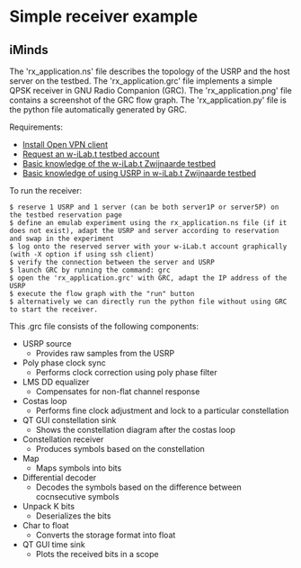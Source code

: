 Simple receiver example
===================

iMinds
-----

The 'rx_application.ns' file describes the topology of the USRP and the host server on the testbed.
The 'rx_application.grc' file implements a simple QPSK receiver in GNU Radio Companion (GRC).
The 'rx_application.png' file contains a screenshot of the GRC flow graph.
The 'rx_application.py' file is the python file automatically generated by GRC.

Requirements:

  * [Install Open VPN client](https://openvpn.net/index.php/open-source/downloads.html)
  * [Request an w-iLab.t testbed account](http://ilabt.iminds.be/gettingstarted)
  * [Basic knowledge of the w-iLab.t Zwijnaarde testbed](http://ilabt.iminds.be/node/93)
  * [Basic knowledge of using USRP in w-iLab.t Zwijnaarde testbed](http://doc.ilabt.iminds.be/ilabt-documentation/wilabfacility.html#using-the-usrp-devices)

To run the receiver:

    $ reserve 1 USRP and 1 server (can be both server1P or server5P) on the testbed reservation page
    $ define an emulab experiment using the rx_application.ns file (if it does not exist), adapt the USRP and server according to reservation and swap in the experiment
    $ log onto the reserved server with your w-iLab.t account graphically (with -X option if using ssh client)
    $ verify the connection between the server and USRP
    $ launch GRC by running the command: grc
    $ open the 'rx_application.grc' with GRC, adapt the IP address of the USRP 
    $ execute the flow graph with the "run" button 
    $ alternatively we can directly run the python file without using GRC to start the receiver.

This .grc file consists of the following components:
  * USRP source
    * Provides raw samples from the USRP
  * Poly phase clock sync
    * Performs clock correction using poly phase filter
  * LMS DD equalizer
    * Compensates for non-flat channel response
  * Costas loop
    * Performs fine clock adjustment and lock to a particular constellation
  * QT GUI constellation sink
    * Shows the constellation diagram after the costas loop   
  * Constellation receiver
    * Produces symbols based on the constellation  
  * Map
    * Maps symbols into bits         
  * Differential decoder
    * Decodes the symbols based on the difference between cocnsecutive symbols
  * Unpack K bits
    * Deserializes the bits
  * Char to float
    * Converts the storage format into float
  * QT GUI time sink
    * Plots the received bits in a scope

